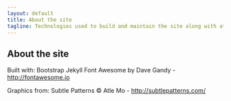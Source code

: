 ```yaml
---
layout: default
title: About the site
tagline: Technologies used to build and maintain the site along with attribution to the license holders.
---
```

## About the site
Built with:
	Bootstrap 
	Jekyll 
	Font Awesome by Dave Gandy - http://fontawesome.io

Graphics from:
	Subtle Patterns © Atle Mo - http://subtlepatterns.com/
	